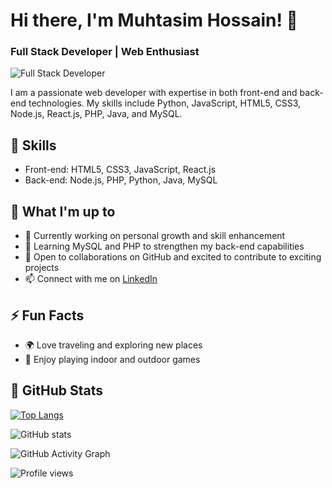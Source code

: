# Hi there, I'm Muhtasim Hossain! 👋
### Full Stack Developer | Web Enthusiast

![Full Stack Developer](https://media.licdn.com/dms/image/D5616AQE98sQeV5hFlQ/profile-displaybackgroundimage-shrink_350_1400/0/1696331871313?e=1701907200&v=beta&t=WDS40B_HRrb-aYdpCCDuFGuJMwOb-71F8182dhUwGgI)

I am a passionate web developer with expertise in both front-end and back-end technologies. My skills include Python, JavaScript, HTML5, CSS3, Node.js, React.js, PHP, Java, and MySQL.

## 🔧 Skills
- Front-end: HTML5, CSS3, JavaScript, React.js
- Back-end: Node.js, PHP, Python, Java, MySQL

## 🚀 What I'm up to
- 🔭 Currently working on personal growth and skill enhancement
- 🌱 Learning MySQL and PHP to strengthen my back-end capabilities
- 👯 Open to collaborations on GitHub and excited to contribute to exciting projects
- 📫 Connect with me on [LinkedIn](https://www.linkedin.com/in/md-muhtasim-hossain-a7ab63227/)

## ⚡ Fun Facts
- 🌍 Love traveling and exploring new places
- 🏓 Enjoy playing indoor and outdoor games

## 🚀 GitHub Stats
[![Top Langs](https://github-readme-stats.vercel.app/api/top-langs/?username=muhtasiim&layout=compact&theme=radical)](https://github.com/anuraghazra/github-readme-stats)

![GitHub stats](https://github-readme-stats.vercel.app/api?username=muhtasiim&show_icons=true&theme=radical)

![GitHub Activity Graph](https://activity-graph.herokuapp.com/graph?username=muhtasiim&bg_color=000000&color=4fff67&line=4fff67&point=ffffff&hide_border=true)

![Profile views](https://gpvc.arturio.dev/muhtasiim)
